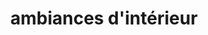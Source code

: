 ---
title: "ambiances d'intérieur"
url: /saint-raphael/ambiances-dinterieur/
shop: Raumausstattung
---
